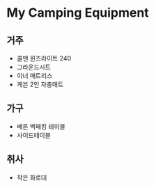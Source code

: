 # My Camping Equipment

## 거주
- 콜맨 윈즈라이트 240
- 그라운드시트
- 이너 매트리스
- 케븐 2인 자충매트

## 가구
- 베른 백패킹 테이블
- 사이드테이블

## 취사
- 작은 화로대
